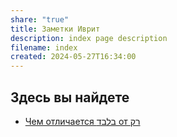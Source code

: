 ```yaml
---
share: "true"
title: Заметки Иврит
description: index page description
filename: index
created: 2024-05-27T16:34:00
---
```


## Здесь вы найдете

- [Чем отличается בלבד от רק
](./rak.md)

